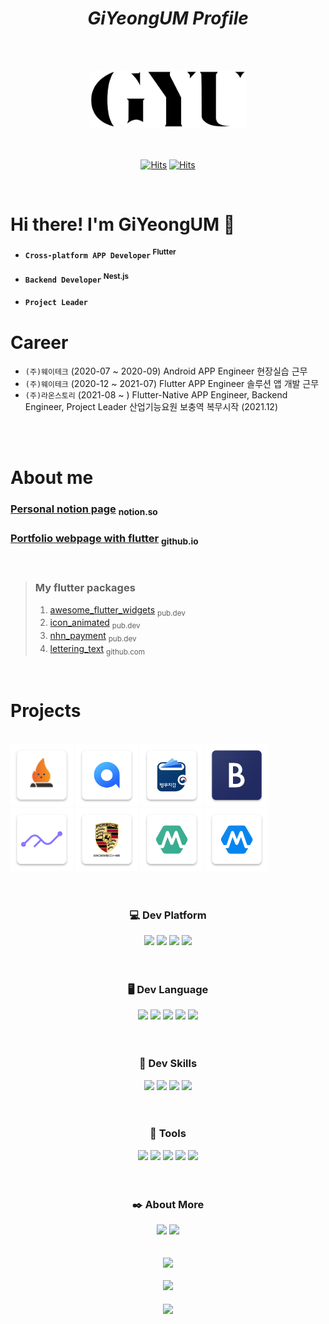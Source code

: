 # <div align="center">_GiYeongUM Profile_</div> 
<br><br>
<div align="center"><img src = "https://github.com/GiYeongUM/GiYeongUM/raw/main/PersonalLogo.svg" width = "250px"/><br/></div>
<br><br>

<div align="center"> 

[![Hits](https://hits.seeyoufarm.com/api/count/incr/badge.svg?url=https%3A%2F%2Fgithub.com%2FGiYeongUM&count_bg=%23000000&title_bg=%23555555&icon=github.svg&icon_color=%23E7E7E7&title=Github&edge_flat=false)](https://giyeong-um.notion.site/)
[![Hits](https://hits.seeyoufarm.com/api/count/incr/badge.svg?url=https%3A%2F%2Fgiyeong-um.notion.site&count_bg=%23D10808&title_bg=%23FF0000&icon=notion.svg&icon_color=%23FFFFFF&title=Notion&edge_flat=false)](https://giyeong-um.notion.site/)
</div>
<br>

# Hi there! I'm GiYeongUM 👋
- #### `Cross-platform APP Developer` <sup>Flutter</sup>
- #### `Backend Developer` <sup>Nest.js</sup>
- #### `Project Leader`


# Career
- `(주)웨이테크` (2020-07 ~ 2020-09) Android APP Engineer 현장실습 근무<br>
- `(주)웨이테크` (2020-12 ~ 2021-07) Flutter APP Engineer 솔루션 앱 개발 근무<br>
- `(주)라온스토리` (2021-08 ~ ) Flutter-Native APP Engineer, Backend Engineer, Project Leader 산업기능요원 보충역 복무시작 (2021.12)
<br>
<br>

# About me
### [Personal notion page](https://giyeong-um.notion.site/giyeong-um/GiYeong-UM-96900dd715754b619a795d43aaa1d85b) <sub> notion.so </sub>
### [Portfolio webpage with flutter](https://giyeongum.github.io/web) <sub> github.io </sub>
<br>


> ### My flutter packages
>1. [awesome_flutter_widgets](https://pub.dev/packages/awesome_flutter_widgets) <sub> pub.dev </sub>
>2. [icon_animated](https://pub.dev/packages/icon_animated) <sub> pub.dev </sub>
>3. [nhn_payment](https://pub.dev/packages/nhn_payment) <sub> pub.dev </sub>
>4. [lettering_text](https://github.com/GiYeongUM/lettering_text) <sub> github.com </sub>
<br>

# Projects
<br>
<a href="https://play.google.com/store/apps/details?id=com.modakmodak.modakmodak_app&hl=ko"><img src = "https://github.com/GiYeongUM/GiYeongUM/raw/main/modakIcon.png" width = "100px"/></a>
<a href="https://giyeong-um.notion.site/All-Y-92102ee1a83148dc99ad84578f8822f4"><img src = "https://github.com/GiYeongUM/GiYeongUM/raw/main/allY.png" width = "100px"/></a>
<a href="https://giyeong-um.notion.site/e-978b1ca52fc9457990786a59953b4b75"><img src = "https://github.com/GiYeongUM/GiYeongUM/raw/main/e-Militery.png" width = "100px"/></a>
<a href="https://giyeong-um.notion.site/db72cbfd61c64b7d9cebbdefa4e29d8e"><img src = "https://github.com/GiYeongUM/GiYeongUM/raw/main/brandCareIcon.png" width = "100px"/></a>
<a href="https://giyeong-um.notion.site/9851dd4335bc45cd8d5b93c92286d03b"><img src = "https://github.com/GiYeongUM/GiYeongUM/raw/main/shareFitIcon.png" width = "100px"/></a>
<a href="https://giyeong-um.notion.site/75a73fab87984380a853a5e07f417765"><img src = "https://github.com/GiYeongUM/GiYeongUM/raw/main/porsche.png" width = "100px"/></a>
<a href="https://giyeong-um.notion.site/024e1ede25af448db67f8e36977882cb"><img src = "https://github.com/GiYeongUM/GiYeongUM/raw/main/m_doctor_b2c_icon.png" width = "100px"/></a>
<a href="https://giyeong-um.notion.site/024e1ede25af448db67f8e36977882cb"><img src = "https://github.com/GiYeongUM/GiYeongUM/raw/main/m_doctor_b2b_icon.png" width = "100px"/></a>
<br><br><br>

### <div align="center"> 💻 Dev Platform
<div align="center">
<img src="https://img.shields.io/badge/Android-3DDC84?style=for-the-badge&logo=Android&logoColor=white"/>
<img src="https://img.shields.io/badge/iOS-000000?style=for-the-badge&logo=Apple&logoColor=white"/>
<img src="https://img.shields.io/badge/Flutter-03a9f4?style=for-the-badge&logo=Flutter&logoColor=white"/> 
<img src="https://img.shields.io/badge/Nestjs-EA2845?style=for-the-badge&logo=Nestjs&logoColor=white"/>
</div>
<br><br>

### <div align="center"> 🖥 Dev Language
<div align="center">
<img src="https://img.shields.io/badge/Java-f89820?style=for-the-badge&logo=Java&logoColor=white"/>
<img src="https://img.shields.io/badge/Kotlin-B75EA4?style=for-the-badge&logo=Kotlin&logoColor=white"/>
<img src="https://img.shields.io/badge/Swift-F05138?style=for-the-badge&logo=Swift&logoColor=white"/> 
<img src="https://img.shields.io/badge/Dart-0075BA?style=for-the-badge&logo=Dart&logoColor=white"/> 
<img src="https://img.shields.io/badge/TYPESCRIPT-3178c6?style=for-the-badge&logo=TypeScript&logoColor=white"/>
</div>
<br><br>

### <div align="center"> 🍳 Dev Skills
<div align="center">
<img src="https://img.shields.io/badge/JetPack-4285F4?style=for-the-badge&logo=JetPackCompose&logoColor=white"/>
<img src="https://img.shields.io/badge/SwiftUI-00529B?style=for-the-badge&logo=Swift&logoColor=white"/>
<img src="https://img.shields.io/badge/RxDart-000000?style=for-the-badge&logo=Dart&logoColor=white"/> 
<img src="https://img.shields.io/badge/Firebase-FF6A00?style=for-the-badge&logo=Firebase&logoColor=white"/> 
</div>
<br><br>

### <div align="center"> 🔧 Tools
<div align="center">
<img src="https://img.shields.io/badge/Intellij-F83360?style=for-the-badge&logo=IntellijIDEA&logoColor=white"/>
<img src="https://img.shields.io/badge/Webstorm-11B2BA?style=for-the-badge&logo=Webstorm&logoColor=white"/>
<img src="https://img.shields.io/badge/DataGrip-4FC1AA?style=for-the-badge&logo=DataGrip&logoColor=white"/>
<img src="https://img.shields.io/badge/Jira-2684FF?style=for-the-badge&logo=Jira&logoColor=white"/>
<img src="https://img.shields.io/badge/Github-000000?style=for-the-badge&logo=Github&logoColor=white"/>
</div>
<br><br>


### <div align="center"> ✒️ About More
<div align="center">
<a href="https://giyeong-um.notion.site/">
<img src="https://img.shields.io/badge/Notion-000000?style=for-the-badge&logo=Notion&logoColor=white&link=https://www.notion.so/giyeong-um/GiYeong-UM-96900dd715754b619a795d43aaa1d85b"/></a>
<a href="mailto:eomky2005@gmail.com">
<img src="https://img.shields.io/badge/Gmail-EA4335?style=for-the-badge&logo=Gmail&logoColor=white&link=mailto:eomky2005@gmail.com"/></a>
</div>
<br><br>
<div align="center"> <img height="137px" src="https://github-readme-streak-stats.herokuapp.com/?user=GiYeongUM&hide_border=false&theme=nightowl"/> </div>
<br>
<div align="center"> <img height='130px' src="https://github-readme-stats.vercel.app/api?username=GiYeongUM&hide_title=true&show_icons=true&include_all_commits=true&line_height=21&theme=nightowl"/> </div>
<br>
<div align="center"><a href="https://github.com/GiYeongUM"><img align="center" src="https://github-readme-stats.vercel.app/api/top-langs/?username=GiYeongUM&langs_count=5"/></a></div>


